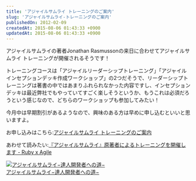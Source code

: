 ```yaml
---
title: 'アジャイルサムライ トレーニングのご案内'
slug: 'アジャイルサムライ-トレーニングのご案内'
publishedOn: 2012-02-09
createdAt: 2015-08-06 01:43:33 +0900
updatedAt: 2015-08-06 01:43:33 +0900
---
```

アジャイルサムライの著者Jonathan Rasmussonの来日に合わせてアジャイルサムライ トレーニングが開催されるそうです！

トレーニングコースは「アジャイルリーダーシップトレーニング」「アジャイルインセプションデッキ作成ワークショップ」の2つだそうで、リーダーシップトレーニングは著書の中ではあまりふれられなかった内容ですし、インセプションデッキは最近弊社でもやっていてすごく楽しそうというか、もうこれは必須だろうという感じなので、どちらのワークショップも参加してみたい！

今月中は早期割引があるようなので、興味のある方は早めに申し込むといいと思いますよ。

お申し込みはこちら:[アジャイルサムライ トレーニングのご案内](https://agile-samurai-ja.github.com/training/)

あわせて読みたい:[『アジャイルサムライ』原著者によるトレーニングを開催します - Ruby x Agile](view-source:https://ruby.agile.esm.co.jp/articles/67)

<a href="https://www.amazon.co.jp/exec/obidos/ASIN/4274068560/shucreamnet-22/ref=nosim/" target="_blank"><img src="https://ecx.images-amazon.com/images/I/51b4P511wTL._SL160_.jpg" alt="アジャイルサムライ−達人開発者への道−" /></a><br /><a href="https://www.amazon.co.jp/exec/obidos/ASIN/4274068560/shucreamnet-22/ref=nosim/" target="_blank">アジャイルサムライ−達人開発者への道−</a>
